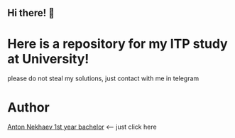 ## Hi there! 👋
# Here is a repository for my ITP study at University!
please do not steal my solutions, just contact with me in telegram

# Author
[Anton Nekhaev 1st year bachelor](https://t.me/anekhaev) <-- just click here
